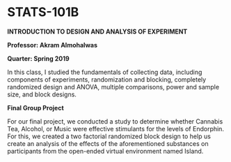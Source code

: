 # STATS-101B
**INTRODUCTION TO DESIGN AND ANALYSIS OF EXPERIMENT**

**Professor: Akram Almohalwas** 

**Quarter: Spring 2019**

In this class, I studied the fundamentals of collecting data, including components of experiments, randomization and blocking, completely randomized design and ANOVA, multiple comparisons, power and sample size, and block designs.

**Final Group Project**

For our final project, we conducted a study to determine whether Cannabis Tea, Alcohol, or Music were effective stimulants for the levels of Endorphin. For this, we created a two factorial randomized block design to help us create an analysis of the effects of the aforementioned substances on participants from the open-ended virtual environment named Island.
